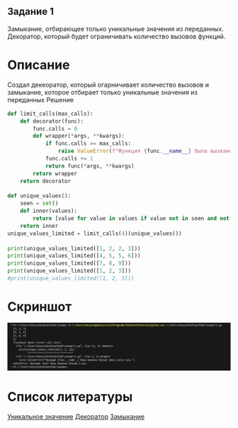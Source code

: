 ## Задание 1
Замыкание, отбирающее только уникальные значения из переданных.
Декоратор, который будет ограничивать количество вызовов функций.
# Описание
Создал декеоратор, который огарничивает количество вызовов и замыкание, которое отбирает только уникальные значения из переданных
Решение 
``` python
def limit_calls(max_calls):
    def decorator(func):
        func.calls = 0
        def wrapper(*args, **kwargs):
            if func.calls >= max_calls:
                raise ValueError(f"Функция {func.__name__} была вызвана больше {max_calls} раз.")
            func.calls += 1
            return func(*args, **kwargs)       
        return wrapper
    return decorator

def unique_values():
    seen = set()
    def inner(values):
        return [value for value in values if value not in seen and not seen.add(value)]
    return inner
unique_values_limited = limit_calls(4)(unique_values())

print(unique_values_limited([1, 2, 2, 3]))  
print(unique_values_limited([4, 5, 5, 6]))  
print(unique_values_limited([7, 8, 9]))     
print(unique_values_limited([1, 2, 3]))     
#print(unique_values_limited([1, 2, 3]))
```
# Скриншот
![](image.png)
# Список литературы
[Уникальное значение](https://sky.pro/media/poluchenie-unikalnyh-znachenij-iz-spiska-v-python/)
[Декоратор](https://habr.com/ru/companies/otus/articles/727590/)
[Замыкание](https://habr.com/ru/articles/781866/)
